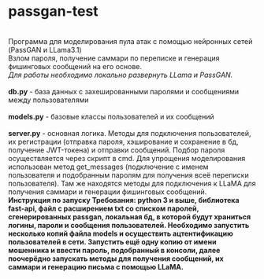 # passgan-test
<br>Программа для моделирования пула атак с помощью нейронных сетей (PassGAN и LLama3.1)
<br>Взлом пароля, получение саммари по переписке и генерация фишинговых сообщений на его основе.
<br><i>Для работы необходимо локально развернуть LLama и PassGAN.</i>
<br>
<br><b>db.py</b> - база данных с захешированными паролями и сообщениями между пользователями
<br>
<br><b>models.py</b> - базовые классы пользователей и их сообщений
<br>
<br><b>server.py</b> - основная логика. Методы для подключения пользователей, их регистрации (отправка пароля, хэширование и сохранение в бд, получение JWT-токена) и отправки сообщений. Подбор пароля осуществляется через скрипт в cmd. Для упрощения моделирования использован метод get_messages (подключение с именем пользователя и подобранным паролям для получения всеё переписки пользователя). Там же находятся методы для подключения к LLaMA для получения саммари и генерации фишинговых сообщений.
<br><b>Инструкция по запуску<b>
Требования: python 3 и выше, библиотека fast-api, файл с расширением txt со списком паролей, сгенерированных passgan, локальная бд, в которой будут храниться логины, пароли и сообщения пользователей. Необходимо запустить несколько копий файла models и осуществить ацтентификацию пользователей в сети. Запустить ещё одну копию от имени мошенника и ввести пароль, подобранный в консоли, далее поочерёдно запускать методы для получения сообщений, их саммари и генерацию письма с помощью LLaMA. 
